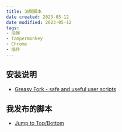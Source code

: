 ```yaml
---
title: 油猴脚本
date created: 2023-05-12
date modified: 2023-05-12
tags:
- 油猴
- Tampermonkey
- Chrome
- 插件
---
```


## 安装说明

- [Greasy Fork - safe and useful user scripts](https://greasyfork.org/en)

## 我发布的脚本

- [Jump to Top/Bottom](https://greasyfork.org/en/scripts/465916-jump-to-top-bottom)
